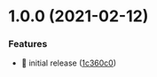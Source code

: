 # 1.0.0 (2021-02-12)


### Features

* 🎉 initial release ([1c360c0](https://github.com/Lchemist/cz-cc/commit/1c360c0c8add7dedaaa7a6ac16684798950aa51a))
